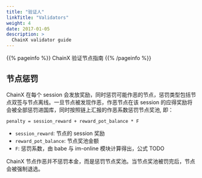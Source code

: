 ```yaml
---
title: "验证人"
linkTitle: "Validators"
weight: 4
date: 2017-01-05
description: >
  ChainX validator guide
---
```


{{% pageinfo %}}
ChainX 验证节点指南
{{% /pageinfo %}}

## 节点惩罚

ChainX 在每个 session 会发放奖励，同时惩罚可能作恶的节点，惩罚类型包括节点双签与节点离线。一旦节点被发现作恶，作恶节点在该 session 的应得奖励将会被全部惩罚进国库，同时按照链上汇报的作恶系数惩罚节点奖池, 即：

```text
penalty = session_reward + reward_pot_balance * F
```

- `session_reward`: 节点的 session 奖励
- `reward_pot_balance`: 节点奖池金额
- `F`: 惩罚系数，由 babe 与 im-online 模块计算得出，公式 TODO

ChainX 节点作恶并不惩罚本金，而是惩罚节点奖池。当节点奖池被罚完后，节点会被强制退选。
